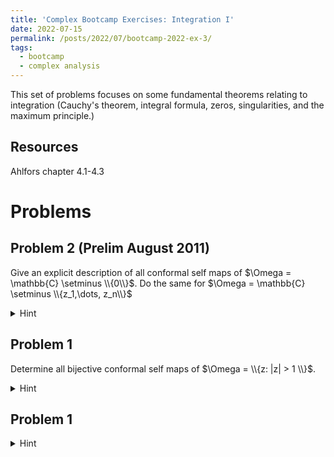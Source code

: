 ```yaml
---
title: 'Complex Bootcamp Exercises: Integration I'
date: 2022-07-15
permalink: /posts/2022/07/bootcamp-2022-ex-3/
tags:
  - bootcamp
  - complex analysis
---
```


This set of problems focuses on some fundamental theorems relating to integration (Cauchy's theorem, integral formula, zeros, singularities, and the maximum principle.) 

Resources
------
Ahlfors chapter 4.1-4.3

Problems
======

Problem 2 (Prelim August 2011)
------
Give an explicit description of all conformal self maps of $\Omega = \mathbb{C} \setminus \\{0\\}$. Do the same for $\Omega = \mathbb{C} \setminus \\{z_1,\dots, z_n\\}$
<details>
	<summary>Hint</summary>
		Show that at any of the $z_k$ a conformal self map must have either a removable singularity or simple pole. Deduce that the map must be the restriction of a Möbius transformation to $\Omega$. 
</details>

Problem 1
------
Determine all bijective conformal self maps of $\Omega = \\{z: |z| > 1 \\}$. 
<details>
	<summary>Hint</summary>
	Conjugating such a map by $z\mapsto 1/z$ phrases this problem on this disk minus a point. 
	Can you extend this map to the whole disk?
</details>

Problem 1
------

<details>
	<summary>Hint</summary>
	
</details>


